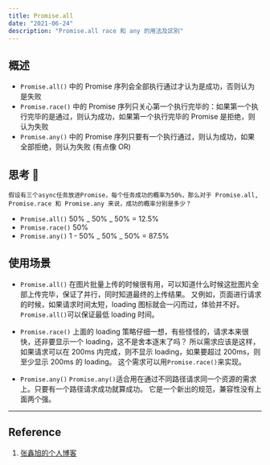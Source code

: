 ```yaml
---
title: Promise.all
date: "2021-06-24"
description: "Promise.all race 和 any 的用法及区别"
---
```


## 概述

- `Promise.all()` 中的 Promise 序列会全部执行通过才认为是成功，否则认为是失败
- `Promise.race()` 中的 Promise 序列只关心第一个执行完毕的：如果第一个执行完毕的是通过，则认为成功，如果第一个执行完毕的 Promise 是拒绝，则认为失败
- `Promise.any()` 中的 Promise 序列只要有一个执行通过，则认为成功，如果全部拒绝，则认为失败 (有点像 OR)

## 思考 🤔

```
假设有三个async任务放进Promise，每个任务成功的概率为50%，那么对于 Promise.all, Promise.race 和 Promise.any 来说，成功的概率分别是多少？
```

- `Promise.all()` 50% _ 50% _ 50% = 12.5%
- `Promise.race()` 50%
- `Promise.any()` 1 - 50% _ 50% _ 50% = 87.5%

## 使用场景

- `Promise.all()`
  在图片批量上传的时候很有用，可以知道什么时候这批图片全部上传完毕，保证了并行，同时知道最终的上传结果。
  又例如，页面进行请求的时候，如果请求时间太短，loading 图标就会一闪而过，体验并不好。`Promise.all()`可以保证最低 loading 时间。

- `Promise.race()`
  上面的 loading 策略仔细一想，有些怪怪的，请求本来很快，还非要显示一个 loading，这不是舍本逐末了吗？
  所以需求应该是这样，如果请求可以在 200ms 内完成，则不显示 loading，如果要超过 200ms，则至少显示 200ms 的 loading。
  这个需求可以用`Promise.race()`来实现。

- `Promise.any()`
  `Promise.any()`适合用在通过不同路径请求同一个资源的需求上。只要有一个路径请求成功就算成功。
  它是一个新出的规范，兼容性没有上面两个强。

---

## Reference

1. [张鑫旭的个人博客](https://www.zhangxinxu.com/wordpress/2021/05/promise-all-race-any/)
